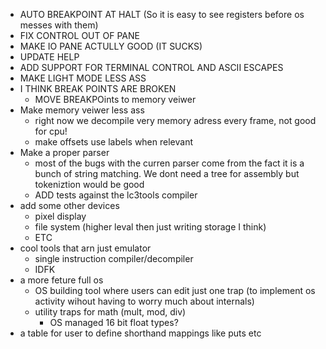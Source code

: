 - AUTO BREAKPOINT AT HALT (So it is easy to see registers before os messes with them)
- FIX CONTROL OUT OF PANE
- MAKE IO PANE ACTULLY GOOD (IT SUCKS)
- UPDATE HELP
- ADD SUPPORT FOR TERMINAL CONTROL AND ASCII ESCAPES
- MAKE LIGHT MODE LESS ASS
- I THINK BREAK POINTS ARE BROKEN
  - MOVE BREAKPOints to memory veiwer
- Make memory veiwer less ass
  - right now we decompile very memory adress every frame, not good for cpu!
  - make offsets use labels when relevant
- Make a proper parser
  - most of the bugs with the curren parser come from the fact it is a bunch of string matching. We dont need a tree for assembly but tokeniztion would be good
  - ADD tests against the lc3tools compiler
- add some other devices
  - pixel display
  - file system (higher leval then just writing storage I think)
  - ETC
- cool tools that arn just emulator
  - single instruction compiler/decompiler
  - IDFK
- a more feture full os
  - OS building tool where users can edit just one trap (to implement os activity wihout having to worry much about internals)
  - utility traps for math (mult, mod, div)
    - OS managed 16 bit float types?
- a table for user to define shorthand mappings like puts etc
